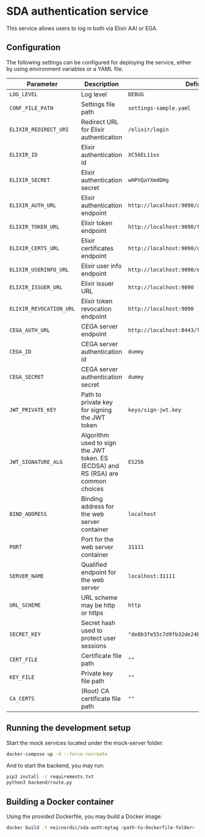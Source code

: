 # SDA authentication service

This service allows users to log in both via Elixir AAI or EGA.

## Configuration

The following settings can be configured for deploying the service, either by using environment variables or a YAML file.

Parameter | Description | Defined value
--------- | ----------- | -------
`LOG_LEVEL` | Log level | `DEBUG`
`CONF_FILE_PATH` | Settings file path | `settings-sample.yaml`
`ELIXIR_REDIRECT_URI` | Redirect URL for Elixir authentication | `/elixir/login`
`ELIXIR_ID` | Elixir authentication id | `XC56EL11xx`
`ELIXIR_SECRET` | Elixir authentication secret | `wHPVQaYXmdDHg`
`ELIXIR_AUTH_URL` | Elixir authentication endpoint | `http://localhost:9090/auth`
`ELIXIR_TOKEN_URL` | Elixir token endpoint | `http://localhost:9090/token`
`ELIXIR_CERTS_URL` | Elixir certificates endpoint | `http://localhost:9090/certs`
`ELIXIR_USERINFO_URL` | Elixir user info endpoint | `http://localhost:9090/me`
`ELIXIR_ISSUER_URL` | Elixir issuer URL | `http://localhost:9090`
`ELIXIR_REVOCATION_URL` | Elixir token revocation endpoint | `http://localhost:9090`
`CEGA_AUTH_URL` | CEGA server endpoint | `http://localhost:8443/lega/v1/legas/users/`
`CEGA_ID` | CEGA server authentication id | `dummy`
`CEGA_SECRET` | CEGA server authentication secret | `dummy`
`JWT_PRIVATE_KEY` | Path to private key for signing the JWT token | `keys/sign-jwt.key`
`JWT_SIGNATURE_ALG` | Algorithm used to sign the JWT token. ES (ECDSA) and RS (RSA) are common choices | `ES256`
`BIND_ADDRESS` | Binding address for the web server container | `localhost`
`PORT` | Port for the web server container | `31111`
`SERVER_NAME` | Qualified endpoint for the web server | `localhost:31111`
`URL_SCHEME` | URL scheme may be http or https | `http`
`SECRET_KEY` | Secret hash used to protect user sessions | `"de8b3fe55c7d9fb32de24b8428470876f00021f88c9eb7ff"`
`CERT_FILE` | Certificate file path | `""`
`KEY_FILE` | Private key file path | `""`
`CA_CERTS` | (Root) CA certificate file path | `""`

## Running the development setup

Start the mock services located under the mock-server folder:

```bash
docker-compose up -d --force-recreate
```

And to start the backend, you may run:

```bash
pip3 install -r requirements.txt
python3 backend/route.py
```

## Building a Docker container

Using the provided Dockerfile, you may build a Docker image:

```bash
docker build -t neicnordic/sda-auth:mytag <path-to-Dockerfile-folder>
```
